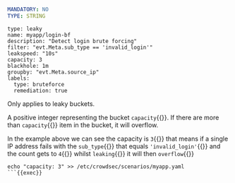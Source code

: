 ```yaml
MANDATORY: NO
TYPE: STRING
```
```yaml{6}
type: leaky
name: myapp/login-bf
description: "Detect login brute forcing"
filter: "evt.Meta.sub_type == 'invalid_login'"
leakspeed: "10s"
capacity: 3
blackhole: 1m
groupby: "evt.Meta.source_ip"
labels:
  type: bruteforce
  remediation: true
```

Only applies to leaky buckets.

A positive integer representing the bucket `capacity`{{}}. If there are more than `capacity`{{}} item in the bucket, it will overflow.

In the example above we can see the capacity is `3`{{}} that means if a single IP address fails with the `sub_type`{{}} that equals `'invalid_login'`{{}} and the count gets to `4`{{}} whilst `leaking`{{}} it will then `overflow`{{}}

```
echo "capacity: 3" >> /etc/crowdsec/scenarios/myapp.yaml
```{{exec}}
